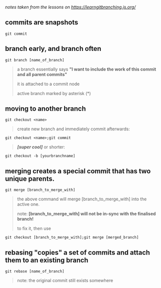 *notes taken from the lessons on https://learngitbranching.js.org/*
## commits are snapshots

    git commit
## branch early, and branch often

    git branch [name_of_branch]
> a branch essentially says **"I want to include the work of this commit and all parent commits"**  
>
> it is attached to a commit node  
>
> active branch marked by asterisk (*)  
## moving to another branch

    git checkout <name>
> create new branch and immediately commit afterwards:

    git checkout <name>;git commit
> ***[super cool]*** or shorter:

    git checkout -b [yourbranchname]
## merging creates a special commit that has two unique parents.

    git merge [branch_to_merge_with]
> the above command will merge [branch_to_merge_with] into the active one.  
>
> note: **[branch_to_merge_with] will not be in-sync with the finalised branch!**  
>
> to fix it, then use

    git checkout [branch_to_merge_with];git merge [merged_branch]
## rebasing "copies" a set of commits and attach them to an existing branch

    git rebase [name_of_branch]
> note: the original commit still exists somewhere